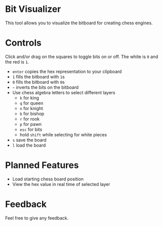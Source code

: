 # Bit Visualizer

This tool allows you to visualize the bitboard for creating chess engines.

# Controls

Click and/or drag on the squares to toggle bits on or off. The white is `0` and the red is `1`. 

- `enter` copies the hex representation to your clipboard
- `1` fills the bitboard with `1`s
- `0` fills the bitboard with `0`s
- `~` inverts the bits on the bitboard
- Use chess algebra letters to select different layers
    - `k` for king
    - `q` for queen
    - `n` for knight
    - `b` for bishop
    - `r` for rook
    - `p` for pawn
    - `esc` for bits
    - hold `shift` while selecting for white pieces
- `s` save the board
- `l` load the board

# Planned Features

- Load starting chess board position
- View the hex value in real time of selected layer

# Feedback

Feel free to give any feedback.
